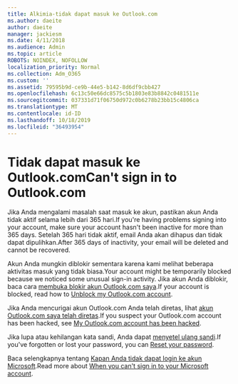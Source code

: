 ```yaml
---
title: Alkimia-tidak dapat masuk ke Outlook.com
ms.author: daeite
author: daeite
manager: jackiesm
ms.date: 4/11/2018
ms.audience: Admin
ms.topic: article
ROBOTS: NOINDEX, NOFOLLOW
localization_priority: Normal
ms.collection: Adm_O365
ms.custom: ''
ms.assetid: 79595b9d-ce9b-44e5-b142-8d6df9cbb427
ms.openlocfilehash: 6c13c50e66dc8575c5b1803e83b8842c0481511e
ms.sourcegitcommit: 037331d71f06750d972c0b6278b23bb15c4806ca
ms.translationtype: MT
ms.contentlocale: id-ID
ms.lasthandoff: 10/18/2019
ms.locfileid: "36493954"
---
```

# <a name="cant-sign-in-to-outlookcom"></a><span data-ttu-id="27d02-102">Tidak dapat masuk ke Outlook.com</span><span class="sxs-lookup"><span data-stu-id="27d02-102">Can't sign in to Outlook.com</span></span>

<span data-ttu-id="27d02-103">Jika Anda mengalami masalah saat masuk ke akun, pastikan akun Anda tidak aktif selama lebih dari 365 hari.</span><span class="sxs-lookup"><span data-stu-id="27d02-103">If you're having problems signing into your account, make sure your account hasn't been inactive for more than 365 days.</span></span> <span data-ttu-id="27d02-104">Setelah 365 hari tidak aktif, email Anda akan dihapus dan tidak dapat dipulihkan.</span><span class="sxs-lookup"><span data-stu-id="27d02-104">After 365 days of inactivity, your email will be deleted and cannot be recovered.</span></span>
  
<span data-ttu-id="27d02-105">Akun Anda mungkin diblokir sementara karena kami melihat beberapa aktivitas masuk yang tidak biasa.</span><span class="sxs-lookup"><span data-stu-id="27d02-105">Your account might be temporarily blocked because we noticed some unusual sign-in activity.</span></span> <span data-ttu-id="27d02-106">Jika akun Anda diblokir, baca cara [membuka blokir akun Outlook.com saya](https://support.office.com/article/f4ad2701-d166-4d8b-8a6a-9af2a1f8a4c4.aspx).</span><span class="sxs-lookup"><span data-stu-id="27d02-106">If your account is blocked, read how to [Unblock my Outlook.com account](https://support.office.com/article/f4ad2701-d166-4d8b-8a6a-9af2a1f8a4c4.aspx).</span></span> 
  
<span data-ttu-id="27d02-107">Jika Anda mencurigai akun Outlook.com Anda telah diretas, lihat [akun Outlook.com saya telah diretas](https://support.office.com/article/35993ac5-ac2f-494e-aacb-5232dda453d8.aspx).</span><span class="sxs-lookup"><span data-stu-id="27d02-107">If you suspect your Outlook.com account has been hacked, see [My Outlook.com account has been hacked](https://support.office.com/article/35993ac5-ac2f-494e-aacb-5232dda453d8.aspx).</span></span>
  
<span data-ttu-id="27d02-108">Jika lupa atau kehilangan kata sandi, Anda dapat [menyetel ulang sandi](https://go.microsoft.com/fwlink/p/?LinkID=242804).</span><span class="sxs-lookup"><span data-stu-id="27d02-108">If you've forgotten or lost your password, you can [Reset your password](https://go.microsoft.com/fwlink/p/?LinkID=242804).</span></span>
  
<span data-ttu-id="27d02-109">Baca selengkapnya tentang [Kapan Anda tidak dapat login ke akun Microsoft](https://go.microsoft.com/fwlink/p/?linkid=837479).</span><span class="sxs-lookup"><span data-stu-id="27d02-109">Read more about [When you can't sign in to your Microsoft account](https://go.microsoft.com/fwlink/p/?linkid=837479).</span></span>
  


